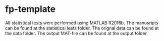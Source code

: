# fp-template
All statistical tests were performed using MATLAB R2016b.
The manusripts can be found at the statistical tests folder. 
The orignal data can be found at the data folder.
The output MAT-file can be found at the output folder.
